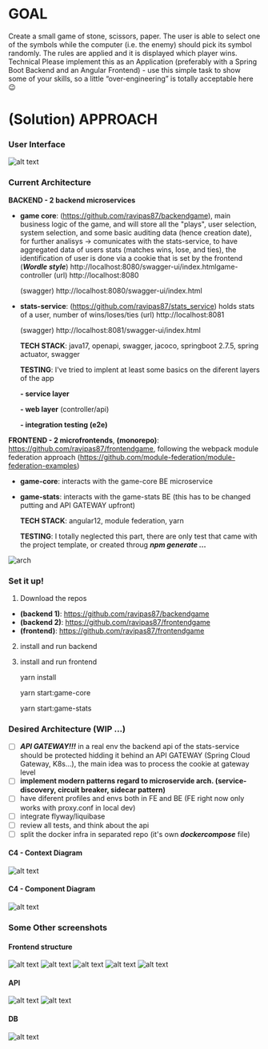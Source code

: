 # GOAL

Create a small game of stone, scissors, paper. The user is able to select one of the symbols while the computer (i.e. the enemy) should pick its symbol randomly. The rules are applied and it is displayed which player wins.
Technical
Please implement this as an Application (preferably with a Spring Boot Backend and an Angular Frontend) - use this simple task to show some of your skills, so a little “over-engineering” is totally acceptable here :wink:

# (Solution) APPROACH

### User Interface

![alt text](./readme_assets/gameplay.gif)

### Current Architecture

**BACKEND - 2 backend microservices**

- **game core**: (https://github.com/ravipas87/backendgame), main business logic of the game, and will store all the "plays", user selection, system selection, and some basic auditing data (hence creation date), for further analisys
  -> comunicates with the stats-service, to have aggregated data of users stats (matches wins, lose, and ties), the identification of user is done via a cookie that is set by the frontend (**_Wordle style_**)
  http://localhost:8080/swagger-ui/index.htmlgame-controller
  (url) http://localhost:8080

  (swagger) http://localhost:8080/swagger-ui/index.html

- **stats-service**: (https://github.com/ravipas87/stats_service) holds stats of a user, number of wins/loses/ties
  (url) http://localhost:8081

  (swagger) http://localhost:8081/swagger-ui/index.html

  **TECH STACK**: java17, openapi, swagger, jacoco, springboot 2.7.5, spring actuator, swagger

  **TESTING**: I've tried to implent at least some basics on the diferent layers of the app

  **- service layer**

  **- web layer** (controller/api)

  **- integration testing (e2e)**

**FRONTEND - 2 microfrontends**, **(monorepo)**: https://github.com/ravipas87/frontendgame, following the webpack module federation approach (https://github.com/module-federation/module-federation-examples)

- **game-core**: interacts with the game-core BE microservice
- **game-stats**: interacts with the game-stats BE (this has to be changed putting and API GATEWAY upfront)

  **TECH STACK**: angular12, module federation, yarn

  **TESTING**: I totally neglected this part, there are only test that came with the project template, or created throug **_npm generate ..._**

![arch](./readme_assets/architecture.svg)

### Set it up!

1. Download the repos

- **(backend 1)**: https://github.com/ravipas87/backendgame
- **(backend 2)**: https://github.com/ravipas87/frontendgame
- **(frontend)**: https://github.com/ravipas87/frontendgame

2. install and run backend
3. install and run frontend

   yarn install

   yarn start:game-core

   yarn start:game-stats

### Desired Architecture (WIP ...)

- [ ] **_API GATEWAY!!!_** in a real env the backend api of the stats-service should be protected hidding it behind an API GATEWAY (Spring Cloud Gateway, K8s...), the main idea was to process the cookie at gateway level
- [ ] **implement modern patterns regard to microservide arch. (service-discovery, circuit breaker, sidecar pattern)**
- [ ] have diferent profiles and envs both in FE and BE (FE right now only works with proxy.conf in local dev)
- [ ] integrate flyway/liquibase
- [ ] review all tests, and think about the api
- [ ] split the docker infra in separated repo (it's own **_dockercompose_** file)

#### C4 - Context Diagram

![alt text](./readme_assets/context_diagram.PNG)

#### C4 - Component Diagram

![alt text](./readme_assets/api_gateway_arch.svg)

### Some Other screenshots

#### Frontend structure

![alt text](./readme_assets/mf.png)
![alt text](./readme_assets/mf2.png)
![alt text](./readme_assets/mf3.png)
![alt text](./readme_assets/mf4.png)
![alt text](./readme_assets/mf5.png)

#### API

![alt text](./readme_assets/swaggerBE1.png)
![alt text](./readme_assets/swaggerBE2.png)

#### DB

![alt text](./readme_assets/db.png)
